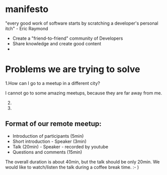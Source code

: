 # manifesto

"every good work of software starts by scratching a developer's personal itch" - Eric Raymond

- Create a "friend-to-friend" community of Developers
- Share knowledge and create good content
- 

# Problems we are trying to solve

1.How can I go to a meetup in a different city?

I cannot go to some amazing meetups, because they are far away from me. 

2. 
3. 



## Format of our remote meetup:

- Introduction of participants (5min)
- Short introduction - Speaker (3min)
- Talk (20min) - Speaker - recorded by youtube
- Questions and comments (15min)

The overall duration is about 40min, but the talk should be only 20min. We would like to watch/listen the talk during a coffee break time. :- )
